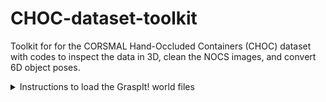 # CHOC-dataset-toolkit
Toolkit for for the CORSMAL Hand-Occluded Containers (CHOC) dataset with codes to inspect the data in 3D, clean the NOCS images, and convert 6D object poses.

<details>
<summary> Instructions to load the GraspIt! world files</summary>

<br>
  
#### 
1. Install ROS Melodic (or another version)
 * Follow: http://wiki.ros.org/melodic/Installation/Ubuntu

2. Install GraspIt!
 * First follow: https://graspit-simulator.github.io/build/html/installation_linux.html
 * Then follow: https://github.com/graspit-simulator/graspit_interface

3. Install ManoGrasp
 * Follow the steps ‘Install’ and ‘Model’ in https://github.com/ikalevatykh/mano_grasp

4. Open GraspIt! via terminal
 
$ source <your_graspit_ros_workspace>/devel/setup.bash
$ roslaunch graspit_interface graspit_interface.launch


5. Convert object files from .glb to .off
 * Convert .glb files to .off. Here's a Python code sample:

```python
import open3d as o3d

# Load .glb file
mesh = o3d.io.read_triangle_mesh(<path_to_input_glb_file>)

# Save as .off file
o3d.io.write_triangle_mesh(<path_to_output_off_file>, mesh)
```

 * Put all object .off files inside your GraspIt! workspace > objects > object_models

6. Load our GraspIt! world to load the hand and object
 * File > Import World > Look for the .xml files in graspit_worlds (e.g. right_hand_bottom_box_01.xml) 
</details>
